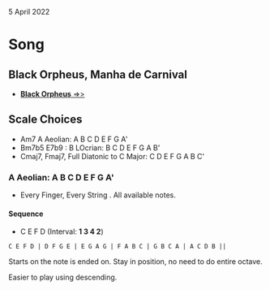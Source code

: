 5 April 2022

# Song

## Black Orpheus, Manha de Carnival

- [**Black Orpheus** =>>](https://learningukulele.com/songs/code/UL504)

## Scale Choices

- Am7 A Aeolian: A B C D E F G A'
- Bm7b5 E7b9 : B LOcrian: B C D E F G A B'
- Cmaj7, Fmaj7, Full Diatonic to C Major: C D E F G A B C'


### A Aeolian: A B C D E F G A'

- Every Finger, Every String . All available notes.

#### Sequence

- C E F D (Interval: **1 3 4 2**)

```
C E F D | D F G E | E G A G | F A B C | G B C A | A C D B ||
```
Starts on the note is ended on. Stay in position, no need to do entire octave.

Easier to play using descending.